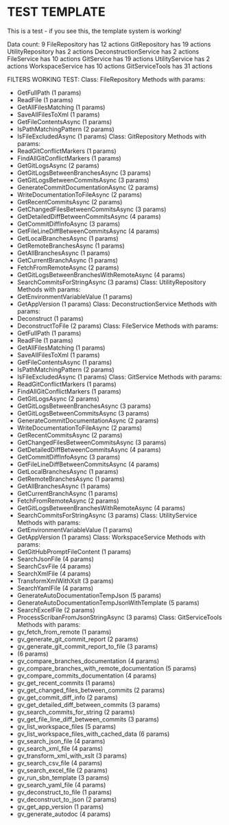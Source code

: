 # TEST TEMPLATE
This is a test - if you see this, the template system is working!

Data count: 9
FileRepository has 12 actions
GitRepository has 19 actions
UtilityRepository has 2 actions
DeconstructionService has 2 actions
FileService has 10 actions
GitService has 19 actions
UtilityService has 2 actions
WorkspaceService has 10 actions
GitServiceTools has 31 actions

FILTERS WORKING TEST:
Class: FileRepository
Methods with params:
  - GetFullPath (1 params)
  - ReadFile (1 params)
  - GetAllFilesMatching (1 params)
  - SaveAllFilesToXml (1 params)
  - GetFileContentsAsync (1 params)
  - IsPathMatchingPattern (2 params)
  - IsFileExcludedAsync (1 params)
Class: GitRepository
Methods with params:
  - ReadGitConflictMarkers (1 params)
  - FindAllGitConflictMarkers (1 params)
  - GetGitLogsAsync (2 params)
  - GetGitLogsBetweenBranchesAsync (3 params)
  - GetGitLogsBetweenCommitsAsync (3 params)
  - GenerateCommitDocumentationAsync (2 params)
  - WriteDocumentationToFileAsync (2 params)
  - GetRecentCommitsAsync (2 params)
  - GetChangedFilesBetweenCommitsAsync (3 params)
  - GetDetailedDiffBetweenCommitsAsync (4 params)
  - GetCommitDiffInfoAsync (3 params)
  - GetFileLineDiffBetweenCommitsAsync (4 params)
  - GetLocalBranchesAsync (1 params)
  - GetRemoteBranchesAsync (1 params)
  - GetAllBranchesAsync (1 params)
  - GetCurrentBranchAsync (1 params)
  - FetchFromRemoteAsync (2 params)
  - GetGitLogsBetweenBranchesWithRemoteAsync (4 params)
  - SearchCommitsForStringAsync (3 params)
Class: UtilityRepository
Methods with params:
  - GetEnvironmentVariableValue (1 params)
  - GetAppVersion (1 params)
Class: DeconstructionService
Methods with params:
  - Deconstruct (1 params)
  - DeconstructToFile (2 params)
Class: FileService
Methods with params:
  - GetFullPath (1 params)
  - ReadFile (1 params)
  - GetAllFilesMatching (1 params)
  - SaveAllFilesToXml (1 params)
  - GetFileContentsAsync (1 params)
  - IsPathMatchingPattern (2 params)
  - IsFileExcludedAsync (1 params)
Class: GitService
Methods with params:
  - ReadGitConflictMarkers (1 params)
  - FindAllGitConflictMarkers (1 params)
  - GetGitLogsAsync (2 params)
  - GetGitLogsBetweenBranchesAsync (3 params)
  - GetGitLogsBetweenCommitsAsync (3 params)
  - GenerateCommitDocumentationAsync (2 params)
  - WriteDocumentationToFileAsync (2 params)
  - GetRecentCommitsAsync (2 params)
  - GetChangedFilesBetweenCommitsAsync (3 params)
  - GetDetailedDiffBetweenCommitsAsync (4 params)
  - GetCommitDiffInfoAsync (3 params)
  - GetFileLineDiffBetweenCommitsAsync (4 params)
  - GetLocalBranchesAsync (1 params)
  - GetRemoteBranchesAsync (1 params)
  - GetAllBranchesAsync (1 params)
  - GetCurrentBranchAsync (1 params)
  - FetchFromRemoteAsync (2 params)
  - GetGitLogsBetweenBranchesWithRemoteAsync (4 params)
  - SearchCommitsForStringAsync (3 params)
Class: UtilityService
Methods with params:
  - GetEnvironmentVariableValue (1 params)
  - GetAppVersion (1 params)
Class: WorkspaceService
Methods with params:
  - GetGitHubPromptFileContent (1 params)
  - SearchJsonFile (4 params)
  - SearchCsvFile (4 params)
  - SearchXmlFile (4 params)
  - TransformXmlWithXslt (3 params)
  - SearchYamlFile (4 params)
  - GenerateAutoDocumentationTempJson (5 params)
  - GenerateAutoDocumentationTempJsonWithTemplate (5 params)
  - SearchExcelFile (2 params)
  - ProcessScribanFromJsonStringAsync (3 params)
Class: GitServiceTools
Methods with params:
  - gv_fetch_from_remote (1 params)
  - gv_generate_git_commit_report (2 params)
  - gv_generate_git_commit_report_to_file (3 params)
  -  (6 params)
  - gv_compare_branches_documentation (4 params)
  - gv_compare_branches_with_remote_documentation (5 params)
  - gv_compare_commits_documentation (4 params)
  - gv_get_recent_commits (1 params)
  - gv_get_changed_files_between_commits (2 params)
  - gv_get_commit_diff_info (2 params)
  - gv_get_detailed_diff_between_commits (3 params)
  - gv_search_commits_for_string (2 params)
  - gv_get_file_line_diff_between_commits (3 params)
  - gv_list_workspace_files (5 params)
  - gv_list_workspace_files_with_cached_data (6 params)
  - gv_search_json_file (4 params)
  - gv_search_xml_file (4 params)
  - gv_transform_xml_with_xslt (3 params)
  - gv_search_csv_file (4 params)
  - gv_search_excel_file (2 params)
  - gv_run_sbn_template (3 params)
  - gv_search_yaml_file (4 params)
  - gv_deconstruct_to_file (1 params)
  - gv_deconstruct_to_json (2 params)
  - gv_get_app_version (1 params)
  - gv_generate_autodoc (4 params)

